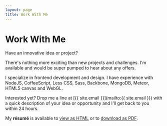 ```yaml
---
layout: page
title: Work With Me
---
```


# Work With Me
Have an innovative idea or project?

There's nothing more exciting than new projects and challenges. I'm available and would be super pumped to hear about any offers.

I specialize in frontend development and design. I have experience with NodeJS, CoffeeScript, Less CSS, Sass, Backbone, MongoDB, Meteor, HTML5 canvas and WebGL.

Interested yet? Drop me a line at [{{ site.email }}](mailto:{{ site.email }}) with a quick description of your idea or opportunity and I'll get back to you within 24 hours.

My **résumé** is available to [view as HTML](/resume/) or to [download as PDF](/resume/maxwell-ciotti.pdf).

